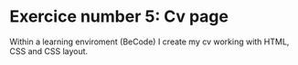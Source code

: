 # Exercice number 5: Cv page  
Within a learning enviroment (BeCode) I create my cv working with HTML, CSS and CSS layout.  
